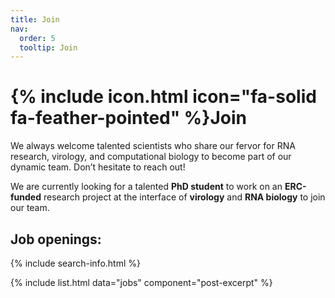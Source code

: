 ```yaml
---
title: Join
nav:
  order: 5
  tooltip: Join
---
```


# {% include icon.html icon="fa-solid fa-feather-pointed" %}Join

We always welcome talented scientists who share our fervor for RNA research, virology, and computational biology to become part of our dynamic team. Don’t hesitate to reach out!

We are currently looking for a talented **PhD student** to work on an **ERC-funded** research project at the interface of **virology** and **RNA biology** to join our team. 

## Job openings:


{% include search-info.html %}

{% include list.html data="jobs" component="post-excerpt" %}
